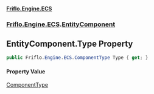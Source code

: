#### [Friflo.Engine.ECS](index.md 'index')
### [Friflo.Engine.ECS](Friflo.Engine.ECS.md 'Friflo.Engine.ECS').[EntityComponent](EntityComponent.md 'Friflo.Engine.ECS.EntityComponent')

## EntityComponent.Type Property

```csharp
public Friflo.Engine.ECS.ComponentType Type { get; }
```

#### Property Value
[ComponentType](ComponentType.md 'Friflo.Engine.ECS.ComponentType')
